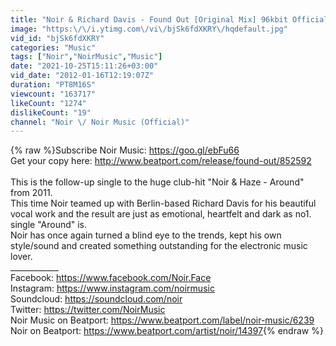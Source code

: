 ```yaml
---
title: "Noir & Richard Davis - Found Out [Original Mix] 96kbit Official"
image: "https:\/\/i.ytimg.com\/vi\/bjSk6fdXKRY\/hqdefault.jpg"
vid_id: "bjSk6fdXKRY"
categories: "Music"
tags: ["Noir","NoirMusic","Music"]
date: "2021-10-25T15:11:26+03:00"
vid_date: "2012-01-16T12:19:07Z"
duration: "PT8M16S"
viewcount: "163717"
likeCount: "1274"
dislikeCount: "19"
channel: "Noir \/ Noir Music (Official)"
---
```

{% raw %}Subscribe Noir Music: <a rel="nofollow" target="blank" href="https://goo.gl/ebFu66">https://goo.gl/ebFu66</a><br />Get your copy here: <a rel="nofollow" target="blank" href="http://www.beatport.com/release/found-out/852592">http://www.beatport.com/release/found-out/852592</a><br /><br />This is the follow-up single to the huge club-hit &quot;Noir &amp; Haze - Around&quot; from 2011.<br />This time Noir teamed up with Berlin-based Richard Davis for his beautiful vocal work and the result are just as emotional, heartfelt and dark as no1. single &quot;Around&quot; is.<br />Noir has once again turned a blind eye to the trends, kept his own style/sound and created something outstanding for the electronic music lover.<br />____________<br />Facebook: <a rel="nofollow" target="blank" href="https://www.facebook.com/Noir.Face">https://www.facebook.com/Noir.Face</a><br />Instagram: <a rel="nofollow" target="blank" href="https://www.instagram.com/noirmusic">https://www.instagram.com/noirmusic</a><br />Soundcloud: <a rel="nofollow" target="blank" href="https://soundcloud.com/noir">https://soundcloud.com/noir</a><br />Twitter: <a rel="nofollow" target="blank" href="https://twitter.com/NoirMusic">https://twitter.com/NoirMusic</a><br />Noir Music on Beatport: <a rel="nofollow" target="blank" href="https://www.beatport.com/label/noir-music/6239">https://www.beatport.com/label/noir-music/6239</a><br />Noir on Beatport: <a rel="nofollow" target="blank" href="https://www.beatport.com/artist/noir/14397">https://www.beatport.com/artist/noir/14397</a>{% endraw %}
